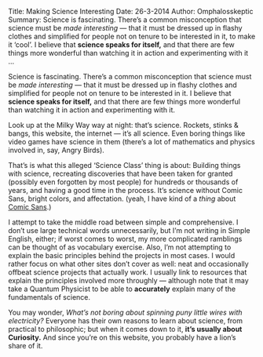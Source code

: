 Title: Making Science Interesting
Date: 26-3-2014
Author: Omphalosskeptic
Summary: Science is fascinating. There’s a common misconception that science must be *made interesting* — that it must be dressed up in flashy clothes and simplified for people not on tenure to be interested in it, to make it ‘cool’. I believe that **science speaks for itself,** and that there are few things more wonderful than watching it in action and experimenting with it …

Science is fascinating. There’s a common misconception that science must be *made interesting* — that it must be dressed up in flashy clothes and simplified for people not on tenure to be interested in it. I believe that **science speaks for itself,** and that there are few things more wonderful than watching it in action and experimenting with it.

Look up at the Milky Way way at night: that’s science. Rockets, stinks <span class="amp">&amp;</span> bangs, this website, the internet — it’s all science. Even boring things like video games have science in them (there’s a lot of mathematics and physics involved in, say, Angry Birds). 

That’s is what this alleged ‘Science Class’ thing is about: Building things with science, recreating discoveries that have been taken for granted (possibly even forgotten by most people) for hundreds or thousands of years, and having a good time in the process. It’s science without Comic Sans, bright colors, and affectation. (yeah, I have kind of a *thing* about [Comic Sans](http://comicsanscriminal.com).)

I attempt to take the middle road between simple and comprehensive. I don’t use large technical words unnecessarily, but I’m not writing in Simple English, either; if worst comes to worst, my more complicated ramblings can be thought of as vocabulary exercise. Also, I’m not attempting to explain the basic principles behind the projects in most cases. I would rather focus on what other sites don’t cover as well: neat and occasionally offbeat science projects that actually work. I usually link to resources that explain the principles involved more throughly — although note that it may take a Quantum Physicist to be able to **accurately** explain many of the fundamentals of science.

You may wonder, *What’s not boring about spinning puny little wires with electricity?* Everyone has their own reasons to learn about science, from practical to philosophic; but when it comes down to it, **it’s usually about Curiosity.** And since you’re on this website, you probably have a lion’s share of it.